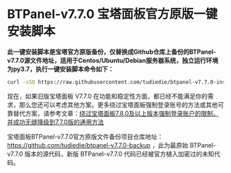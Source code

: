 # BTPanel-v7.7.0 宝塔面板官方原版一键安装脚本

**此一键安装脚本是宝塔官方原版备份，仅替换成Github仓库上备份的BTPanel-v7.7.0源文件地址，适用于Centos/Ubuntu/Debian服务器系统，独立运行环境为py3.7，执行一键安装脚本命令如下：**

```Bash
curl -sSO https://raw.githubusercontent.com/tudiedie/btpanel-v7.7.0-install/main/install/install_panel.sh && bash install_panel.sh
```

现在，如果旧版宝塔面板 V7.7.0 在功能和稳定性方面，都已经不能满足你的需求，那么您还可以考虑其他方案。更多绕过宝塔面板强制登录账号的方法或其他可靠替代方案，请参考文章：[绕过宝塔面板7.8.0及以上版本强制登录账户的限制，并成功无缝降级到7.7.0版的通用方法](https://www.tudiedie.com/bypass-the-forced-login-of-bt-7-8-0-and-downgrade-to-bt-7-7-0.html)

宝塔面板BTPanel-v7.7.0官方原版文件备份项目仓库地址：https://github.com/tudiedie/btpanel-v7.7.0-backup ，此为最原始 BTPanel-v7.7.0 版本的源代码，新版 BTPanel-v7.7.0 代码已经被官方植入加密过的未知代码。
